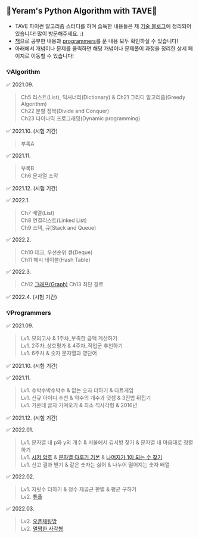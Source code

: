 ## 💙Yeram's Python Algorithm with TAVE💙
- TAVE 파이썬 알고리즘 스터디를 하며 습득한 내용들은 제 [기술 블로그](https://itwithruilan.tistory.com/)에 정리되어 있습니다! 많이 방문해주세요. :)
- [책](https://itwithruilan.tistory.com/category/%EA%B7%B8%20%EB%95%90%20Algorithm%ED%96%88%EC%A7%80/%EA%B7%B8%20%EB%95%90%20Python%ED%96%88%EC%A7%80)으로 공부한 내용과 [programmers](https://itwithruilan.tistory.com/category/%EA%B7%B8%20%EB%95%90%20Algorithm%ED%96%88%EC%A7%80/%EA%B7%B8%20%EB%95%90%20Programmers%ED%96%88%EC%A7%80)를 푼 내용 모두 확인하실 수 있습니다! 
- 아래에서 개념이나 문제를 클릭하면 해당 개념이나 문제풀이 과정을 정리한 상세 페이지로 이동할 수 있습니다!

### 💡Algorithm

✅ 2021.09.
  > Ch5 리스트(List), 딕셔너리(Dictionary) & Ch21 그리디 알고리즘(Greedy Algorithm)<br>
  > Ch22 분할 정복(Divide and Conquer)<br>
  > Ch23 다이나믹 프로그래밍(Dynamic programming)

✅ 2021.10. (시험 기간)
  > 부록A<br>

✅ 2021.11.
  > 부록B<br>
  > Ch6 문자열 조작

✅ 2021.12. (시험 기간)

✅ 2022.1.
  > Ch7 배열(List)<br>
  > Ch8 연결리스트(Linked List)<br>
  > Ch9 스택, 큐(Stack and Queue)

✅ 2022.2.
  > Ch10 데크, 우선순위 큐(Deque)<br>
  > Ch11 해시 테이블(Hash Table)

✅ 2022.3.
  > Ch12 [그래프(Graph)](https://itwithruilan.tistory.com/61)
  > Ch13 최단 경로

✅ 2022.4. (시험 기간)




### 💡Programmers

✅ 2021.09.
  > Lv1. 모의고사 & 1주차_부족한 금액 계산하기<br>
  > Lv1. 2주차_상호평가 & 4주차_직업군 추천하기<br>
  > Lv1. 6주차 & 숫자 문자열과 영단어

✅ 2021.10. (시험 기간)

✅ 2021.11.
  > Lv1. 수박수박수박수 & 없는 숫자 더하기 & 다트게임<br>
  > Lv1. 신규 아이디 추천 & 약수의 개수과 덧셈 & 3진법 뒤집기<br>
  > Lv1. 가운데 글자 가져오기 & 최소 직사각형 & 2016년

✅ 2021.12. (시험 기간)

✅ 2022.01.
  > Lv1. 문자열 내 p와 y의 개수 & 서울에서 김서방 찾기 & 문자열 내 마음대로 정렬하기<br>
  > Lv1. [시저 암호](https://itwithruilan.tistory.com/21?category=999011) & [문자열 다루기 기본](https://itwithruilan.tistory.com/23?category=999011) & [나머지가 1이 되는 수 찾기](https://itwithruilan.tistory.com/25?category=999011)<br>
  > Lv1. 신고 결과 받기 & 같은 숫자는 싫어 & 나누어 떨어지는 숫자 배열

✅ 2022.02.
  > Lv1. 자릿수 더하기 & 정수 제곱근 판별 & 평균 구하기<br>
  > Lv2. [튜플](https://itwithruilan.tistory.com/41)<br> 

✅ 2022.03.
  > Lv2. [오픈채팅방](https://itwithruilan.tistory.com/56?category=999011)<br> 
  > Lv2. [멀쩡한 사각형](https://itwithruilan.tistory.com/73)<br>
